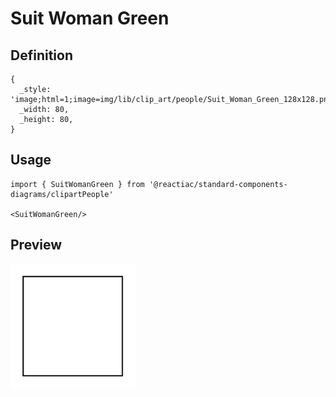 # Suit Woman Green

## Definition

```
{
  _style: 'image;html=1;image=img/lib/clip_art/people/Suit_Woman_Green_128x128.pngstrokeColor=none;',
  _width: 80,
  _height: 80,
}
```

## Usage

```
import { SuitWomanGreen } from '@reactiac/standard-components-diagrams/clipartPeople'

<SuitWomanGreen/>
```

## Preview

<img src="./suit-woman-green.png" width="200"/>
